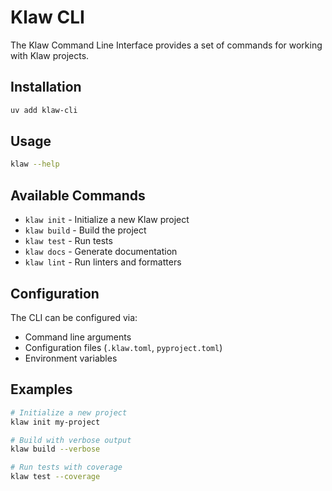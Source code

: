 # Klaw CLI

The Klaw Command Line Interface provides a set of commands for working with Klaw projects.

## Installation

```bash
uv add klaw-cli
```

## Usage

```bash
klaw --help
```

## Available Commands

- `klaw init` - Initialize a new Klaw project
- `klaw build` - Build the project
- `klaw test` - Run tests
- `klaw docs` - Generate documentation
- `klaw lint` - Run linters and formatters

## Configuration

The CLI can be configured via:

- Command line arguments
- Configuration files (`.klaw.toml`, `pyproject.toml`)
- Environment variables

## Examples

```bash
# Initialize a new project
klaw init my-project

# Build with verbose output
klaw build --verbose

# Run tests with coverage
klaw test --coverage
```

